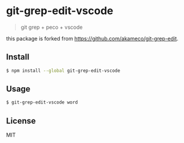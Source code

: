 # git-grep-edit-vscode

> git grep + peco + vscode

this package is forked from https://github.com/akameco/git-grep-edit.


## Install

```sh
$ npm install --global git-grep-edit-vscode
```

## Usage

```sh
$ git-grep-edit-vscode word
```


## License

MIT
